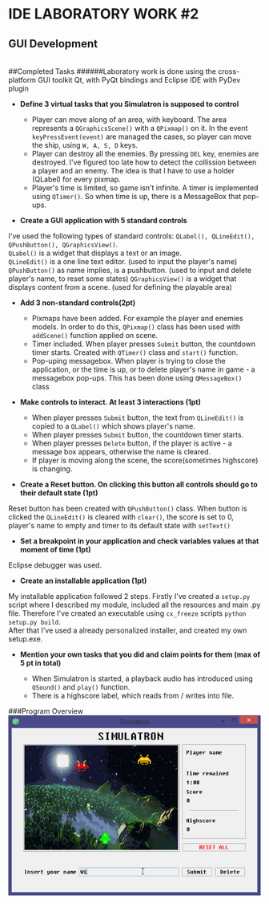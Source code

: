 IDE LABORATORY WORK #2
======================

GUI Development
---------------

<br>
##Completed Tasks
######Laboratory work is done using the cross-platform GUI toolkit Qt, with PyQt bindings and Eclipse IDE with PyDev plugin

   - **Define 3 virtual tasks that you Simulatron is supposed to control**

     - Player can move along of an area, with keyboard.
      The area represents a `QGraphicsScene()` with a `QPixmap()` on it. In the event `keyPressEvent(event)` are managed the cases, so player can move the ship, using `W, A, S, D` keys.
     - Player can destroy all the enemies. 
      By pressing `DEL` key, enemies are destroyed. I've figured too late how to detect the collission between a player and an enemy.
      The idea is that I have to use a holder (QLabel) for every pixmap.
     - Player's time is limited, so game isn't infinite.
      A timer is implemented using `QTimer()`. So when time is up, there is a MessageBox that pop-ups.

   - **Create a GUI application with 5 standard controls**

I've used the following types of standard controls: `QLabel(), QLineEdit(), QPushButton(), QGraphicsView()`.<br>
`QLabel()` is a widget that displays a text or an image. <br>
`QLineEdit()` is a one line text editor. (used to input the player's name)
`QPushButton()` as name implies, is a pushbutton. (used to input and delete player's name, to reset some states)
`QGraphicsView()` is a widget that displays content from a scene. (used for defining the playable area)

   - **Add 3 non-standard controls(2pt)**

     - Pixmaps have been added. For example the player and enemies models. In order to do this, `QPixmap()` class has been used with `addScene()` function applied on scene.
     - Timer included. When player presses `Submit` button, the countdown timer starts. Created with `QTimer()` class and `start()` function.
     - Pop-uping messagebox. When player is trying to close the application, or the time is up, or to delete player's name in game - a messagebox pop-ups. This has been done using `QMessageBox()` class

   - **Make controls to interact. At least 3 interactions (1pt)**

     - When player presses `Submit` button, the text from `QLineEdit()` is copied to a `QLabel()` which shows player's name.
     - When player presses `Submit` button, the countdown timer starts.
     - When player presses `Delete` button, if the player is active - a message box appears, otherwise the name is cleared.
     - If player is moving along the scene, the score(sometimes highscore) is changing.

   - **Create a Reset button. On clicking this button all controls should go to their default state (1pt)**

Reset button has been created with `QPushButton()` class. When button is clicked the `QLineEdit()` is cleared with `clear()`, the score is set to 0, player's name to empty and timer to its default state  with `setText()`

   - **Set a breakpoint in your application and check variables values at that moment of time (1pt)**

Eclipse debugger was used.

   - **Create an installable application (1pt)**

My installable application followed 2 steps. Firstly I've created a `setup.py` script where I described my module, included all the resources and main .py file. Therefore I've created an executable using `cx_freeze` scripts `python setup.py build`. <br>
After that I've used a already personalized installer, and created my own setup.exe.

   - **Mention your own tasks that you did and claim points for them (max of 5 pt in total)**

     - When Simulatron is started, a playback audio has introduced using `QSound()` and `play()` function.
     - There is a highscore label, which reads from / writes into file.

###Program Overview
![overview](https://raw.githubusercontent.com/TUM-FAF/FAF-121-Gira-Dumitru/master/IDE/IDE_LAB_2/work.gif)
